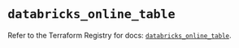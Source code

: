# `databricks_online_table`

Refer to the Terraform Registry for docs: [`databricks_online_table`](https://registry.terraform.io/providers/databricks/databricks/1.41.0/docs/resources/online_table).
